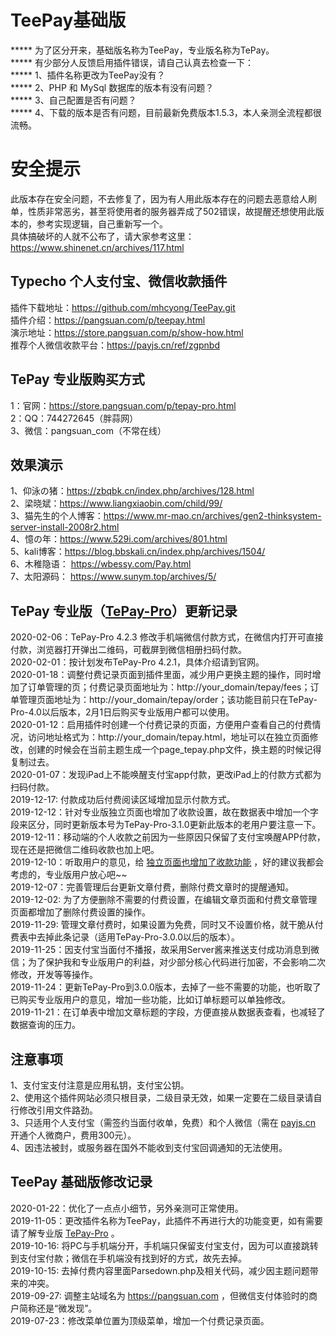 # TeePay基础版 #
***** 为了区分开来，基础版名称为TeePay，专业版名称为TePay。  
***** 有少部分人反馈启用插件错误，请自己认真去检查一下：  
***** 1、插件名称更改为TeePay没有？  
***** 2、PHP 和 MySql 数据库的版本有没有问题？   
***** 3、自己配置是否有问题？   
***** 4、下载的版本是否有问题，目前最新免费版本1.5.3，本人亲测全流程都很流畅。   

# 安全提示 #
此版本存在安全问题，不去修复了，因为有人用此版本存在的问题去恶意给人刷单，性质非常恶劣，甚至将使用者的服务器弄成了502错误，故提醒还想使用此版本的，参考实现逻辑，自己重新写一个。   
具体搞破坏的人就不公布了，请大家参考这里：https://www.shinenet.cn/archives/117.html  

## Typecho 个人支付宝、微信收款插件 ##  

插件下载地址：https://github.com/mhcyong/TeePay.git  
插件介绍：https://pangsuan.com/p/teepay.html  
演示地址：https://store.pangsuan.com/p/show-how.html  
推荐个人微信收款平台：https://payjs.cn/ref/zgpnbd    

## TePay 专业版购买方式 ##
1：官网：https://store.pangsuan.com/p/tepay-pro.html  
2：QQ：744272645（胖蒜网）  
3、微信：pangsuan_com（不常在线）  


## 效果演示 ##
1、仰泳の猪：https://zbqbk.cn/index.php/archives/128.html  
2、梁晓斌：https://www.liangxiaobin.com/child/99/  
3、猫先生的个人博客：https://www.mr-mao.cn/archives/gen2-thinksystem-server-install-2008r2.html  
4、憶の年：https://www.529i.com/archives/801.html   
5、kali博客：https://blog.bbskali.cn/index.php/archives/1504/  
6、木稚隐语： https://wbessy.com/Pay.html   
7、太阳源码： https://www.sunym.top/archives/5/     


## TePay 专业版（[TePay-Pro](https://store.pangsuan.com/p/tepay-pro.html)）更新记录 ##
2020-02-06：TePay-Pro 4.2.3 修改手机端微信付款方式，在微信内打开可直接付款，浏览器打开弹出二维码，可截屏到微信相册扫码付款。  
2020-02-01：按计划发布TePay-Pro 4.2.1，具体介绍请到官网。  
2020-01-18：调整付费记录页面到插件里面，减少用户更换主题的操作，同时增加了订单管理的页；付费记录页面地址为：http://your_domain/tepay/fees；订单管理页面地址为：http://your_domain/tepay/order；该功能目前只在TePay-Pro-4.0以后版本，2月1日后购买专业版用户都可以使用。   
2020-01-12：启用插件时创建一个付费记录的页面，方便用户查看自己的付费情况，访问地址格式为：http://your_domain/tepay.html，地址可以在独立页面修改，创建的时候会在当前主题生成一个page_tepay.php文件，换主题的时候记得复制过去。  
2020-01-07：发现iPad上不能唤醒支付宝app付款，更改iPad上的付款方式都为扫码付款。  
2019-12-17: 付款成功后付费阅读区域增加显示付款方式。  
2019-12-12：针对专业版独立页面也增加了收款设置，故在数据表中增加一个字段来区分，同时更新版本号为TePay-Pro-3.1.0更新此版本的老用户要注意一下。  
2019-12-11：移动端的个人收款之前因为一些原因只保留了支付宝唤醒APP付款，现在还是把微信二维码收款也加上吧。  
2019-12-10：听取用户的意见，给 [独立页面也增加了收款功能](https://pangsuan.com/p/tepay-for-page.html) ，好的建议我都会考虑的，专业版用户放心吧~~  
2019-12-07：完善管理后台更新文章付费，删除付费文章时的提醒通知。  
2019-12-02: 为了方便删除不需要的付费设置，在编辑文章页面和付费文章管理页面都增加了删除付费设置的操作。  
2019-11-29: 管理文章付费时，如果设置为免费，同时又不设置价格，就干脆从付费表中去掉此条记录（适用TePay-Pro-3.0.0以后的版本）。  
2019-11-25：因支付宝当面付不播报，故采用Server酱来推送支付成功消息到微信；为了保护我和专业版用户的利益，对少部分核心代码进行加密，不会影响二次修改，开发等等操作。  
2019-11-24：更新TePay-Pro到3.0.0版本，去掉了一些不需要的功能，也听取了已购买专业版用户的意见，增加一些功能，比如订单标题可以单独修改。  
2019-11-21：在订单表中增加文章标题的字段，方便直接从数据表查看，也减轻了数据查询的压力。  


## 注意事项 ##
1、支付宝支付注意是应用私钥，支付宝公钥。  
2、使用这个插件网站必须只根目录，二级目录无效，如果一定要在二级目录请自行修改引用文件路劲。  
3、只适用个人支付宝（需签约当面付收单，免费）和个人微信（需在 [payjs.cn](https://payjs.cn/ref/zgpnbd) 开通个人微商户，费用300元）。  
4、因违法被封，或服务器在国外不能收到支付宝回调通知的无法使用。


## TeePay 基础版修改记录 ##
2020-01-22：优化了一点点小细节，另外亲测可正常使用。  
2019-11-05：更改插件名称为TeePay，此插件不再进行大的功能变更，如有需要请了解专业版 [TePay-Pro](https://store.pangsuan.com/p/tepay-pro.html) 。     
2019-10-16: 将PC与手机端分开，手机端只保留支付宝支付，因为可以直接跳转到支付宝付款；微信在手机端没有找到好的方式，故先去掉。  
2019-10-15: 去掉付费内容里面Parsedown.php及相关代码，减少因主题问题带来的冲突。  
2019-09-27: 调整主站域名为 https://pangsuan.com ，但微信支付体验时的商户简称还是“微发现”。  
2019-07-23：修改菜单位置为顶级菜单，增加一个付费记录页面。